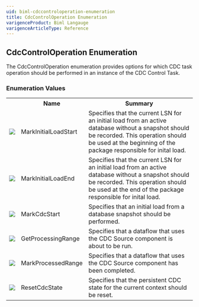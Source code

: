 ```yaml
---
uid: biml-cdccontroloperation-enumeration
title: CdcControlOperation Enumeration
varigenceProduct: Biml Langauge
varigenceArticleType: Reference
---
```


## CdcControlOperation Enumeration<div class="LanguageSummary"><div class ="SummaryItem">The CdcControlOperation enumeration provides options for which CDC task operation should be performed in an instance of the CDC Control Task.</div></div><div class="EnumValueGroup">### Enumeration Values<table id="EnumValue" class="MemberList"><tbody><tr><th class="MemberTypeIconColumnHeader">&nbsp;</th><th class="MemberNameColumnHeader">Name</th><th class="MemberSummaryColumnHeader">Summary</th></tr><tr class="cd0"><td align="center" class="MemberTypeIcon"><img src="enumValue.png"></img></td><td class="MemberName">MarkInitialLoadStart</td><td class="MemberSummary"><div class ="SummaryItem">Specifies that the current LSN for an initial load from an active database without a snapshot should be recorded.  This operation should be used at the beginning of the package responsible for inital load.</div></td></tr><tr class="cd1"><td align="center" class="MemberTypeIcon"><img src="enumValue.png"></img></td><td class="MemberName">MarkInitialLoadEnd</td><td class="MemberSummary"><div class ="SummaryItem">Specifies that the current LSN for an initial load from an active database without a snapshot should be recorded.  This operation should be used at the end of the package responsible for inital load.</div></td></tr><tr class="cd0"><td align="center" class="MemberTypeIcon"><img src="enumValue.png"></img></td><td class="MemberName">MarkCdcStart</td><td class="MemberSummary"><div class ="SummaryItem">Specifies that an initial load from a database snapshot should be performed.</div></td></tr><tr class="cd1"><td align="center" class="MemberTypeIcon"><img src="enumValue.png"></img></td><td class="MemberName">GetProcessingRange</td><td class="MemberSummary"><div class ="SummaryItem">Specifies that a dataflow that uses the CDC Source component is about to be run.</div></td></tr><tr class="cd0"><td align="center" class="MemberTypeIcon"><img src="enumValue.png"></img></td><td class="MemberName">MarkProcessedRange</td><td class="MemberSummary"><div class ="SummaryItem">Specifies that a dataflow that uses the CDC Source component has been completed.</div></td></tr><tr class="cd1"><td align="center" class="MemberTypeIcon"><img src="enumValue.png"></img></td><td class="MemberName">ResetCdcState</td><td class="MemberSummary"><div class ="SummaryItem">Specifies that the persistent CDC state for the current context should be reset.</div></td></tr></tbody></table></div>